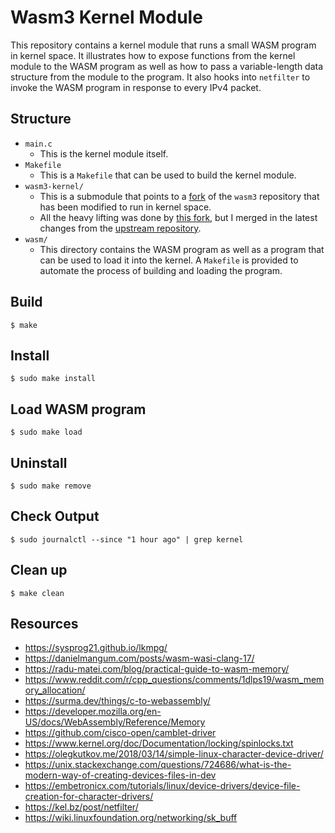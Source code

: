 # Wasm3 Kernel Module

This repository contains a kernel module that runs a small WASM program in kernel space. It illustrates how to expose functions from the kernel module to the WASM program as well as how to pass a variable-length data structure from the module to the program. It also hooks into `netfilter` to invoke the WASM program in response to every IPv4 packet.

## Structure

- `main.c`
    - This is the kernel module itself.
- `Makefile`
    - This is a `Makefile` that can be used to build the kernel module.
- `wasm3-kernel/`
    - This is a submodule that points to a [fork](https://github.com/eliotsolomon18/wasm3-kernel) of the `wasm3` repository that has been modified to run in kernel space.
    - All the heavy lifting was done by [this fork](https://github.com/bonifaido/wasm3/tree/linux-kernel), but I merged in the latest changes from the [upstream repository](https://github.com/wasm3/wasm3).
- `wasm/`
    - This directory contains the WASM program as well as a program that can be used to load it into the kernel. A `Makefile` is provided to automate the process of building and loading the program.

## Build

```
$ make
```

## Install

```
$ sudo make install
```

## Load WASM program

```
$ sudo make load
```

## Uninstall

```
$ sudo make remove
```

## Check Output

```
$ sudo journalctl --since "1 hour ago" | grep kernel
```

## Clean up

```
$ make clean
```

## Resources

- https://sysprog21.github.io/lkmpg/
- https://danielmangum.com/posts/wasm-wasi-clang-17/
- https://radu-matei.com/blog/practical-guide-to-wasm-memory/
- https://www.reddit.com/r/cpp_questions/comments/1dlps19/wasm_memory_allocation/
- https://surma.dev/things/c-to-webassembly/
- https://developer.mozilla.org/en-US/docs/WebAssembly/Reference/Memory
- https://github.com/cisco-open/camblet-driver
- https://www.kernel.org/doc/Documentation/locking/spinlocks.txt
- https://olegkutkov.me/2018/03/14/simple-linux-character-device-driver/
- https://unix.stackexchange.com/questions/724686/what-is-the-modern-way-of-creating-devices-files-in-dev
- https://embetronicx.com/tutorials/linux/device-drivers/device-file-creation-for-character-drivers/
- https://kel.bz/post/netfilter/
- https://wiki.linuxfoundation.org/networking/sk_buff